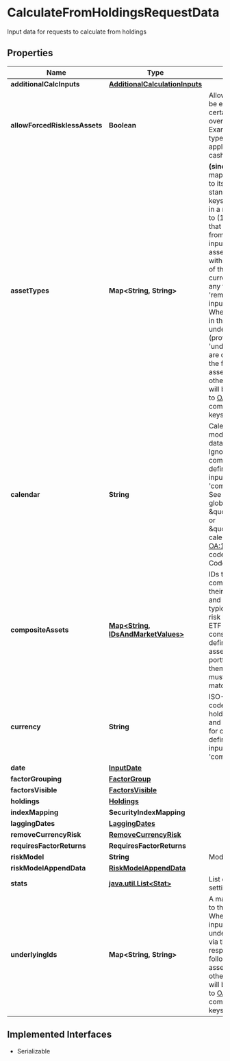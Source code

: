 

# CalculateFromHoldingsRequestData

Input data for requests to calculate from holdings

## Properties

Name | Type | Description | Notes
------------ | ------------- | ------------- | -------------
**additionalCalcInputs** | [**AdditionalCalculationInputs**](AdditionalCalculationInputs.md) |  |  [optional]
**allowForcedRisklessAssets** | **Boolean** | Allow certain assets to be entirely riskless; certain models always override this to be true. Examples of asset types to which this applies includes offset cash. |  [optional]
**assetTypes** | **Map&lt;String, String&gt;** | **(since 1.4.0)** A mapping of security ID to its asset type as the standard asset type keys. When this input is in a request, it is used to (1) identify assets that use Underlying IDs from &#39;underlyingIds&#39; input, and (2) identify asset types compatible with automatic removal of their contribution of currency to risk unless any form of the &#39;removeCurrencyRisk&#39; input is also provided. When this input is used in the request, underlying IDs (provided via &#39;underlyingIds&#39; input) are only respected for the following standard asset type keys (all other underlying IDs will be discarded): refer to [OA:22019](https://my.apps.factset.com/oa/pages/22019) for compatible asset type keys and more details. |  [optional]
**calendar** | **String** | Calendar code for risk model and holdings data to fetch and use. Ignored only for composite asset definitions provided as inputs via &#39;compositeAssets&#39; field. See also [OA:2012](https://my.apps.factset.com/oa/pages/2012#calendar) for global codes, \&quot;FIVEDAY\&quot; or \&quot;SEVENDAY\&quot; calendars and see [OA:16610](https://my.apps.factset.com/oa/pages/16610#country) for country codes (cf. &#39;Calendar Code&#39; column). |  [optional]
**compositeAssets** | [**Map&lt;String, IDsAndMarketValues&gt;**](IDsAndMarketValues.md) | IDs to be defined as composite assets with their constituents&#39; IDs and market values. The typical use case is for risk look-through of ETF or Funds&#39; constituents. When defining composite assets and creating portfolios which hold them, the IDs provided must be an exact match. |  [optional]
**currency** | **String** | ISO-4217 currency code for risk model and holdings data to fetch and use. Ignored only for composite asset definitions provided as inputs via &#39;compositeAssets&#39; field. |  [optional]
**date** | [**InputDate**](InputDate.md) |  | 
**factorGrouping** | [**FactorGroup**](FactorGroup.md) |  |  [optional]
**factorsVisible** | [**FactorsVisible**](FactorsVisible.md) |  |  [optional]
**holdings** | [**Holdings**](Holdings.md) |  | 
**indexMapping** | **SecurityIndexMapping** |  |  [optional]
**laggingDates** | [**LaggingDates**](LaggingDates.md) |  |  [optional]
**removeCurrencyRisk** | [**RemoveCurrencyRisk**](RemoveCurrencyRisk.md) |  |  [optional]
**requiresFactorReturns** | **RequiresFactorReturns** |  |  [optional]
**riskModel** | **String** | Model code | 
**riskModelAppendData** | [**RiskModelAppendData**](RiskModelAppendData.md) |  |  [optional]
**stats** | [**java.util.List&lt;Stat&gt;**](Stat.md) | List of risk stats and settings to calculate | 
**underlyingIds** | **Map&lt;String, String&gt;** | A map of security IDs to their underlying IDs. When &#39;assetTypes&#39; input is in a request, underlying IDs provided via this input are only respected for the following standard asset type keys (all other underlying IDs will be discarded): refer to [OA:22019](https://my.apps.factset.com/oa/pages/22019) for compatible asset type keys and more details. |  [optional]


## Implemented Interfaces

* Serializable


